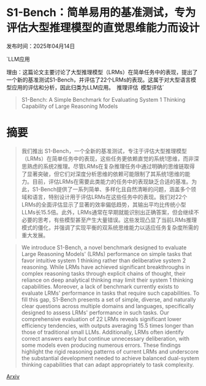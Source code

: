 # S1-Bench：简单易用的基准测试，专为评估大型推理模型的直觉思维能力而设计

发布时间：2025年04月14日

`LLM应用

理由：这篇论文主要讨论了大型推理模型（LRMs）在简单任务中的表现，提出了一个新的基准测试S1-Bench，并评估了22个LRMs的表现。这属于对大型语言模型应用的评估和分析，因此归类为LLM应用。` `推理评估` `模型评估`

> S1-Bench: A Simple Benchmark for Evaluating System 1 Thinking Capability of Large Reasoning Models

# 摘要

> 我们推出 S1-Bench，一个全新的基准测试，专注于评估大型推理模型（LRMs）在简单任务中的表现，这些任务更依赖直觉的系统1思维，而非深思熟虑的系统2推理。尽管LRMs在复杂推理任务中通过明确的思维链取得了显著突破，但它们对深度分析思维的依赖可能限制了其系统1思维的能力。目前，评估LRMs在需要此类能力的任务中的表现缺乏合适的基准。为此，S1-Bench提供了一系列简单、多样化且自然清晰的问题，涵盖多个领域和语言，特别设计用于评估LRMs在这些任务中的表现。我们对22个LRMs的全面评估显示了显著的效率偏低趋势，其输出平均比传统小型LLMs长15.5倍。此外，LRMs通常在早期就能识别出正确答案，但会继续不必要的思考，有些模型甚至产生大量错误。这些发现凸显了当前LRMs推理模式的僵化，并强调了实现平衡的双系统思维能力以适应任务复杂度所需的重大发展。

> We introduce S1-Bench, a novel benchmark designed to evaluate Large Reasoning Models' (LRMs) performance on simple tasks that favor intuitive system 1 thinking rather than deliberative system 2 reasoning. While LRMs have achieved significant breakthroughs in complex reasoning tasks through explicit chains of thought, their reliance on deep analytical thinking may limit their system 1 thinking capabilities. Moreover, a lack of benchmark currently exists to evaluate LRMs' performance in tasks that require such capabilities. To fill this gap, S1-Bench presents a set of simple, diverse, and naturally clear questions across multiple domains and languages, specifically designed to assess LRMs' performance in such tasks. Our comprehensive evaluation of 22 LRMs reveals significant lower efficiency tendencies, with outputs averaging 15.5 times longer than those of traditional small LLMs. Additionally, LRMs often identify correct answers early but continue unnecessary deliberation, with some models even producing numerous errors. These findings highlight the rigid reasoning patterns of current LRMs and underscore the substantial development needed to achieve balanced dual-system thinking capabilities that can adapt appropriately to task complexity.

[Arxiv](https://arxiv.org/abs/2504.10368)